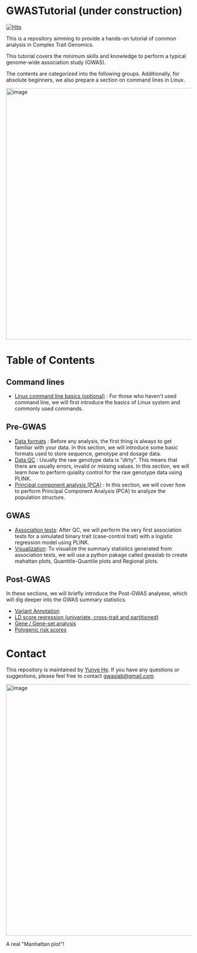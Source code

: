 # GWASTutorial (under construction)

[![Hits](https://hits.seeyoufarm.com/api/count/incr/badge.svg?url=https%3A%2F%2Fgithub.com%2FCloufield%2FGWASTutorial&count_bg=%2379C83D&title_bg=%23555555&icon=&icon_color=%23E7E7E7&title=Views&edge_flat=false)](https://hits.seeyoufarm.com)

This is a repository aimming to provide a hands-on tutorial of common analysis in Complex Trait Genomics. 

This tutorial covers the minimum skills and knowledge to perform a typical genome-wide association study (GWAS).    

The contents are categorized into the following groups. Additionally, for absolute beginners, we also prepare a section on command lines in Linux.

<img width="686" alt="image" src="https://user-images.githubusercontent.com/40289485/209779725-73b62b15-b044-46a4-98ae-ce5db06f93b3.png">

# Table of Contents

## Command lines 
- [Linux command line basics (optional)](https://cloufield.github.io/GWASTutorial/02_Linux_basics/) : For those who haven't used command line, we will first introduce the basics of Linux system and commonly used commands.

## Pre-GWAS

- [Data formats](https://cloufield.github.io/GWASTutorial/03_Data_formats/) : Before any analysis, the first thing is always to get familiar with your data. In this section, we will introduce some basic formats used to store sequence, genotype and dosage data.
- [Data QC](https://cloufield.github.io/GWASTutorial/04_Data_QC/) : Usually the raw genotype data is "dirty". This means that there are usually errors, invalid or missing values. In this section, we will learn how to perform quiality control for the raw genotype data using PLINK. 
- [Principal component analysis (PCA)](https://cloufield.github.io/GWASTutorial/05_PCA/) : In this section, we will cover how to perform Principal Component Analysis (PCA) to analyze the population structure.  

## GWAS

- [Association tests](https://cloufield.github.io/GWASTutorial/06_Association_tests/): After QC, we will perform the very first association tests for a simulated binary trait (case-control trait) with a logistic regression model using PLINK.
- [Visualization](https://cloufield.github.io/GWASTutorial/Visualization/): To visualize the summary statistics generated from association tests, we will use a python pakage called gwaslab to create mahattan plots, Quantitle-Quantile plots and Regional plots.

## Post-GWAS

In these sections, we will briefly introduce the Post-GWAS analyese, which will dig deeper into the GWAS summary statistics.  

- [Variant Annotation](https://cloufield.github.io/GWASTutorial/07_Annotation/)
- [LD score regression (univariate, cross-trait and partitioned)](https://cloufield.github.io/GWASTutorial/08_LDSC/)
- [Gene / Gene-set analysis](https://cloufield.github.io/GWASTutorial/09_Gene_based_analysis/)
- [Polygenic risk scores](https://cloufield.github.io/GWASTutorial/10_PRS/)

# Contact
This repository is maintained by [Yunye He](https://github.com/Cloufield). If you have any questions or suggestions, please feel free to contact [gwaslab@gmail.com](gwaslab@gmail.com).

<img width="686" alt="image" src="https://user-images.githubusercontent.com/40289485/209780549-54a24fdd-485b-4875-8f40-d6812eb644fe.png">

A real "Manhattan plot"!